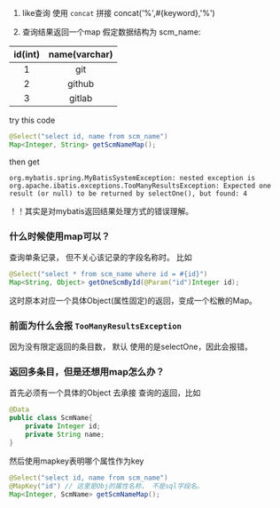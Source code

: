 1. like查询
使用 ```concat``` 拼接 concat('%',#{keyword},'%')

2. 查询结果返回一个map
假定数据结构为
scm_name:

| id(int) | name(varchar) |
|:-------:|:-------------:|
|    1    |      git      |
|    2    |     github    |
|    3    |     gitlab    |

try this code
```java
@Select("select id, name from scm_name")
Map<Integer, String> getScmNameMap();
```
then get
```
org.mybatis.spring.MyBatisSystemException: nested exception is org.apache.ibatis.exceptions.TooManyResultsException: Expected one result (or null) to be returned by selectOne(), but found: 4
```

！！其实是对mybatis返回结果处理方式的错误理解。

### 什么时候使用map可以？
查询单条记录， 但不关心该记录的字段名称时。
比如
```java
@Select("select * from scm_name where id = #{id}")
Map<String, Object> getOneScmById(@Param("id")Integer id);
```
这时原本对应一个具体Object(属性固定)的返回，变成一个松散的Map。

### 前面为什么会报 ```TooManyResultsException```
因为没有限定返回的条目数， 默认 使用的是selectOne，因此会报错。

### 返回多条目，但是还想用map怎么办？
首先必须有一个具体的Object 去承接 查询的返回，比如
```java
@Data
public class ScmName{
    private Integer id;
    private String name;
}
```
然后使用mapkey表明哪个属性作为key
```java
@Select("select id, name from scm_name")
@MapKey("id") // 这里是Obj的属性名称， 不是sql字段名。
Map<Integer, ScmName> getScmNameMap();
```

